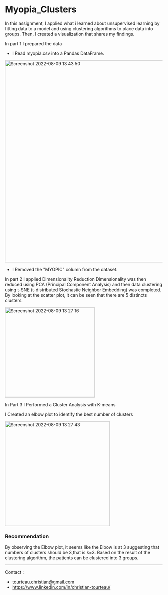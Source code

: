 # Myopia_Clusters

In this assignment, I applied what i learned about unsupervised learning by fitting data to a model and using clustering algorithms to place data into groups. Then, I created a visualization that shares my findings.

In part 1 I prepared the data
* I Read myopia.csv into a Pandas DataFrame.

<img width="645" alt="Screenshot 2022-08-09 13 43 50" src="https://user-images.githubusercontent.com/100292828/183724325-46b5c7db-58fc-4a0d-8de4-7bf2b415f2c5.png">

* I Removed the "MYOPIC" column from the dataset.

In part 2 I applied Dimensionality Reduction
Dimensionality was then reduced using PCA (Principal Component Analysis) and then data clustering using t-SNE (t-distributed Stochastic Neighbor Embedding) was completed. 
By looking at the scatter plot, it can be seen that there are 5 distincts clusters.

<img width="287" alt="Screenshot 2022-08-09 13 27 16" src="https://user-images.githubusercontent.com/100292828/183726480-99605d82-015b-4c35-9e3b-02f38aebf475.png">

 In Part 3 I Performed a Cluster Analysis with K-means
 
 I Created an elbow plot to identify the best number of clusters

<img width="335" alt="Screenshot 2022-08-09 13 27 43" src="https://user-images.githubusercontent.com/100292828/183725854-d613235c-e862-4ea6-b009-2b1e185925ec.png">

### Recommendation

By observing the Elbow plot, it seems like the Elbow is at 3 suggesting that numbers of clusters should be 3,that is k=3. Based on the result of the clustering algorithm, the patients can be clustered into 3 groups.

<hr>
Contact : 

* tourteau.christian@gmail.com
* https://www.linkedin.com/in/christian-tourteau/
